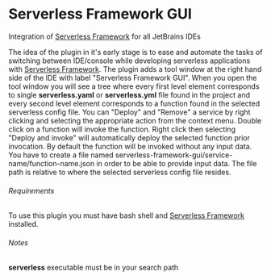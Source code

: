 # Serverless Framework GUI
Integration of <a href="https://serverless.com/">Serverless Framework</a> for all JetBrains IDEs

The idea of the plugin in it's early stage is to ease and automate the tasks of switching between IDE/console while developing serverless applications with <a href="https://serverless.com/">Serverless Framework</a>.
The plugin adds a tool window at the right hand side of the IDE with label "Serverless Framework GUI". When you open the tool window you will see a tree where every first level element corresponds to single <b>serverless.yaml</b> or <b>serverless.yml</b> file found in the project and every second level element corresponds to a function found in the selected serverless config file.
You can "Deploy" and "Remove" a service by right clicking and selecting the appropriate action from the context menu. Double click on a function will invoke the function. Right click then selecting "Deploy and invoke" will automatically deploy the selected function prior invocation.
By default the function will be invoked without any input data. You have to create a file named serverless-framework-gui/service-name/function-name.json in order to be able to provide input data. The file path is relative to where the selected serverless config file resides.

###### Requirements
To use this plugin you must have bash shell and <a href="https://serverless.com/">Serverless Framework</a> installed.

###### Notes
<b>serverless</b> executable must be in your search path